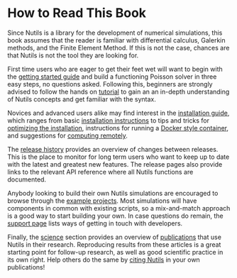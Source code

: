 # How to Read This Book

Since Nutils is a library for the development of numerical simulations, this
book assumes that the reader is familiar with differential calculus, Galerkin
methods, and the Finite Element Method. If this is not the case, chances are
that Nutils is not the tool they are looking for.

First time users who are eager to get their feet wet will want to begin with
the [getting started guide](start.md) and build a functioning Poisson solver in
three easy steps, no questions asked. Following this, beginners are strongly
advised to follow the hands on [tutorial](tutorial.md) to gain an an in-depth
understanding of Nutils concepts and get familiar with the syntax.

Novices and advanced users alike may find interest in the [installation
guide](install.md), which ranges from basic [installation
instructions](install-nutils.md) to tips and tricks for [optimizing the
installation](install-performance.md), instructions for running a [Docker style
container](install-containers.md), and suggestions for [computing
remotely](install-remote.md).

The [release history](release.md) provides an overview of changes between
releases. This is the place to monitor for long term users who want to keep up
to date with the latest and greatest new features. The release pages also
provide links to the relevant API reference where all Nutils functions are
documented.

Anybody looking to build their own Nutils simulations are encouraged to browse
through the [example projects](examples.md). Most simulations will have
components in common with existing scripts, so a mix-and-match approach is a
good way to start building your own. In case questions do remain, the [support
page](support.md) lists ways of getting in touch with developers.

Finally, the [science](science.md) section provides an overview of
[publications](science-publications.md) that use Nutils in their research.
Reproducing results from these articles is a great starting point for follow-up
research, as well as good scientific practice in its own right. Help others
do the same by [citing Nutils](science-citing.md) in your own publications!
